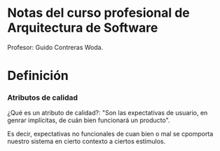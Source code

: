# Notas del curso profesional de Arquitectura de Software

Profesor: Guido Contreras Woda.

# Definición

### Atributos de calidad

¿Qué es un atributo de calidad?: "Son las expectativas de usuario, en genrar implícitas, de cuán bien funcionará un producto".

Es decir, expectativas no funcionales de cuan bien o mal se cpomporta nuestro sistema en cierto contexto a ciertos estímulos.
